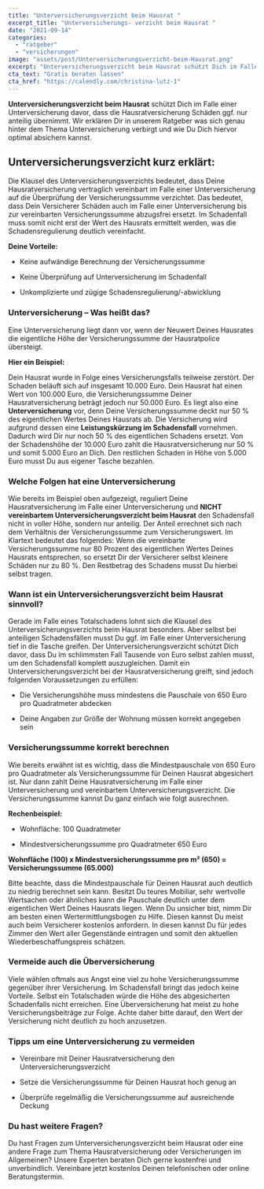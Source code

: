 ```yaml
---
title: "Unterversicherungsverzicht beim Hausrat "
excerpt_title: "Unterversicherungs- verzicht beim Hausrat "
date: "2021-09-14"
categories: 
  - "ratgeber"
  - "versicherungen"
image: "assets/post/Unterversicherungsverzicht-beim-Hausrat.png"
excerpt: "Unterversicherungsverzicht beim Hausrat schützt Dich im Falle einer Unterversicherung davor, dass die Hausratversicherung Schäden ggf. nur anteilig übernimmt.  Wir erklären Dir in unserem Ratgeber was sich darunter verbirgt."
cta_text: "Gratis beraten lassen"
cta_href: "https://calendly.com/christina-lutz-1"
---
```




**Unterversicherungsverzicht beim Hausrat** schützt Dich im Falle einer Unterversicherung davor, dass die Hausratversicherung Schäden ggf. nur anteilig übernimmt.  Wir erklären Dir in unserem Ratgeber was sich genau hinter dem Thema Unterversicherung verbirgt und wie Du Dich hiervor optimal absichern kannst.

## Unterversicherungsverzicht kurz erklärt:
Die Klausel des Unterversicherungsverzichts bedeutet, dass Deine Hausratversicherung vertraglich vereinbart im Falle einer Unterversicherung auf die Überprüfung der Versicherungssumme verzichtet. Das bedeutet, dass Dein Versicherer Schäden auch im Falle einer Unterversicherung bis zur vereinbarten Versicherungssumme abzugsfrei ersetzt. Im Schadenfall muss somit nicht erst der Wert des Hausrats ermittelt werden, was die Schadensregulierung deutlich vereinfacht.

**Deine Vorteile:**

- Keine aufwändige Berechnung der Versicherungssumme

- Keine Überprüfung auf Unterversicherung im Schadenfall

- Unkomplizierte und zügige Schadensregulierung/-abwicklung

### Unterversicherung – Was heißt das?
Eine Unterversicherung liegt dann vor, wenn der Neuwert Deines Hausrates die eigentliche Höhe der Versicherungssumme der Hausratpolice übersteigt.

**Hier ein Beispiel:**

Dein Hausrat wurde in Folge eines Versicherungsfalls teilweise zerstört. Der Schaden beläuft sich auf insgesamt 10.000 Euro. Dein Hausrat hat einen Wert von 100.000 Euro, die Versicherungssumme Deiner Hausratversicherung beträgt jedoch nur 50.000 Euro. Es liegt also eine **Unterversicherung** vor, denn Deine Versicherungssumme deckt nur 50 % des eigentlichen Wertes Deines Hausrats ab. Die Versicherung wird aufgrund dessen eine **Leistungskürzung im Schadensfall** vornehmen. Dadurch wird Dir nur noch 50 % des eigentlichen Schadens ersetzt. Von der Schadenshöhe der 10.000 Euro zahlt die Hausratversicherung nur 50 % und somit 5.000 Euro an Dich. Den restlichen Schaden in Höhe von 5.000 Euro musst Du aus eigener Tasche bezahlen.

### Welche Folgen hat eine Unterversicherung
Wie bereits im Beispiel oben aufgezeigt, reguliert Deine Hausratversicherung im Falle einer Unterversicherung und **NICHT vereinbartem Unterversicherungsverzicht beim Hausrat** den Schadensfall nicht in voller Höhe, sondern nur anteilig. Der Anteil errechnet sich nach dem Verhältnis der Versicherungssumme zum Versicherungswert. Im Klartext bedeutet das folgendes: Wenn die vereinbarte Versicherungssumme nur 80 Prozent des eigentlichen Wertes Deines Hausrats entsprechen, so ersetzt Dir der Versicherer selbst kleinere Schäden nur zu 80 %. Den Restbetrag des Schadens musst Du hierbei selbst tragen.

### Wann ist ein Unterversicherungsverzicht beim Hausrat sinnvoll?
Gerade im Falle eines Totalschadens lohnt sich die Klausel des Unterversicherungsverzichts beim Hausrat besonders. Aber selbst bei anteiligen Schadensfällen musst Du ggf. im Falle einer Unterversicherung tief in die Tasche greifen. Der Unterversicherungsverzicht schützt Dich davor, dass Du im schlimmsten Fall Tausende von Euro selbst zahlen musst, um den Schadensfall komplett auszugleichen. Damit ein Unterversicherungsverzicht bei der Hausratversicherung greift, sind jedoch folgenden Voraussetzungen zu erfüllen:

- Die Versicherungshöhe muss mindestens die Pauschale von 650 Euro pro Quadratmeter abdecken

- Deine Angaben zur Größe der Wohnung müssen korrekt angegeben sein

### Versicherungssumme korrekt berechnen
Wie bereits erwähnt ist es wichtig, dass die Mindestpauschale von 650 Euro pro Quadratmeter als Versicherungssumme für Deinen Hausrat abgesichert ist. Nur dann zahlt Deine Hausratversicherung im Falle einer Unterversicherung und vereinbartem Unterversicherungsverzicht. Die Versicherungssumme kannst Du ganz einfach wie folgt ausrechnen.

**Rechenbeispiel:**

- Wohnfläche: 100 Quadratmeter

- Mindestversicherungssumme pro Quadratmeter 650 Euro

**Wohnfläche (100) x Mindestversicherungssumme pro m² (650) = Versicherungssumme (65.000)**

Bitte beachte, dass die Mindestpauschale für Deinen Hausrat auch deutlich zu niedrig berechnet sein kann. Besitzt Du teures Mobiliar, sehr wertvolle Wertsachen oder ähnliches kann die Pauschale deutlich unter dem eigentlichen Wert Deines Hausrats liegen.  Wenn Du unsicher bist, nimm Dir am besten einen Wertermittlungsbogen zu Hilfe. Diesen kannst Du meist auch beim Versicherer kostenlos anfordern. In diesen kannst Du für jedes Zimmer den Wert aller Gegenstände eintragen und somit den aktuellen Wiederbeschaffungspreis schätzen.

### Vermeide auch die Überversicherung
Viele wählen oftmals aus Angst eine viel zu hohe Versicherungssumme gegenüber ihrer Versicherung. Im Schadensfall bringt das jedoch keine Vorteile. Selbst ein Totalschaden würde die Höhe des abgesicherten Schadenfalls nicht erreichen. Eine Überversicherung hat meist zu hohe Versicherungsbeiträge zur Folge. Achte daher bitte darauf, den Wert der Versicherung nicht deutlich zu hoch anzusetzen.


### Tipps um eine Unterversicherung zu vermeiden

- Vereinbare mit Deiner Hausratversicherung den Unterversicherungsverzicht

- Setze die Versicherungssumme für Deinen Hausrat hoch genug an

- Überprüfe regelmäßig die Versicherungssumme auf ausreichende Deckung

### Du hast weitere Fragen?
Du hast Fragen zum Unterversicherungsverzicht beim Hausrat oder eine andere Frage zum Thema Hausratversicherung oder Versicherungen im Allgemeinen? Unsere Experten beraten Dich gerne kostenfrei und unverbindlich. Vereinbare jetzt kostenlos Deinen telefonischen oder online Beratungstermin.